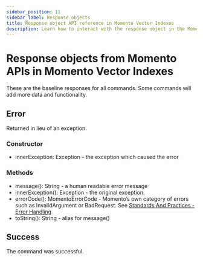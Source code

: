 ```yaml
---
sidebar_position: 11
sidebar_label: Response objects
title: Response object API reference in Momento Vector Indexes
description: Learn how to interact with the response object in the Momento API for Vector Indexes.
---
```


# Response objects from Momento APIs in Momento Vector Indexes

These are the baseline responses for all commands. Some commands will add more data and functionality.

## Error

Returned in lieu of an exception.

### Constructor

- innerException: Exception - the exception which caused the error

### Methods

- message(): String - a human readable error message
- innerException(): Exception - the original exception.
- errorCode(): MomentoErrorCode - Momento’s own category of errors such as InvalidArgument or BadRequest. See [Standards And Practices - Error Handling](https://github.com/momentohq/standards-and-practices/blob/main/docs/client-specifications/error-handling.md)
- toString(): String - alias for message()

## Success

The command was successful.
